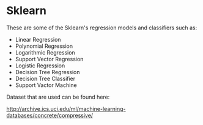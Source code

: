 # Sklearn
These are some of the Sklearn's regression models and classifiers such as:

- Linear Regression
- Polynomial Regression
- Logarithmic Regression
- Support Vector Regression
- Logistic Regression
- Decision Tree Regression
- Decision Tree Classifier
- Support Vactor Machine

Dataset that are used can be found here:

http://archive.ics.uci.edu/ml/machine-learning-databases/concrete/compressive/


